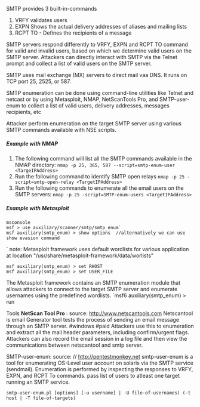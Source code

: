 SMTP provides 3 built-in-commands
1.  VRFY validates users
2. EXPN Shows the actual delivery addresses of aliases and mailing lists
3. RCPT TO - Defines the recipients of a message

SMTP servers respond differently to VRFY, EXPN and RCPT TO command for valid and invalid users, based on which we determine valid users on the SMTP server. Attackers can directly interact with SMTP via the Telnet prompt and collect a list of valid users on the SMTP server.

SMTP uses mail exchange (MX) servers to direct mail vaa DNS. It runs on TCP port 25, 2525, or 587.

SMTP enumeration can be done using command-line utilities like Telnet and netcast or by using Metasploit, NMAP, NetScanTools Pro, and SMTP-user-enum to collect a list of valid users, delivery addresses, messages recipients, etc

Attacker perform enumeration on the target SMTP server using various SMTP commands available with NSE scripts.

##### Example with NMAP

1. The following command will list all the SMTP commands available in the NMAP directory:
	`nmap -p 25, 365, 587 --script=smtp-enum-user <TargeIPAddress> `
2. Run the following command to identify SMTP open relays
	``nmap -p 25 -script=smtp-open-relay <TargetIPAddress>``
3. Run the following commands to enumerate all the email users on the SMTP servers:
	`nmap -p 25 -script=SMTP-enum-users <TargetIPAddress>`

##### Example with Metasploit

```
msconsole
msf > use auxiliary/scanner/smtp/smtp_enum`
msf auxiliary(smtp_enum) > show options  //alternatively we can use show evasion command
```
`
note: Metasploit framework uses default wordlists for various application at location  "/usr/share/metasploit-framework/data/worlists"

```
msf auxiliary(smtp_enum) > set RHOST
msf auxiliary(smtp_enum) > set USER_FILE 

```



The Metasploit framework contains an SMTP enumeration module that allows attackers to connect to the target SMTP server and enumerate usernames using the predefined wordlists.
`msf6 auxiliary(smtp_enum) > run

Tools
**NetScan Tool Pro** : source: http://www.netscantools.com
Netscantool is email Generator tool tests the process of sending an email message through an SMTP server. #windows #paid Attackers use this to enumeration and extract all the mail header parameters, including confirm/urgent flags. Attackers can also record the email session in a log file and then view the communications between netscantool and smtp server. 

SMTP-user-enum: source: // http://pentestmonkey.net
smtp-user-enum is a tool for enumerating OS-Level user account on solaris via the SMTP service (sendmail). Enumeration is performed by inspecting the responses to VRFY, EXPN, and RCPT To commands.  pass list of users to atleast one target running an SMTP service.
```
smtp-user-enum.pl [options] [-u username] | -U file-of-usernames) (-t host | -T file-of-targets)
```


